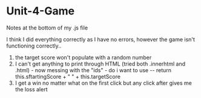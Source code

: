 # Unit-4-Game

Notes at the bottom of my .js file

I think I did everything correctly as I have no errors, however the game isn't functioning correctly.. 

1. the target score won't populate with a random number
2. I can't get anything to print through HTML (tried both .innerhtml and .html) - now messing with the "ids" - do i want to use -- return this.sftartingScore + " " + this.targetScore
3. I get a win no matter what on the first click but any click after gives me the loss alert 
